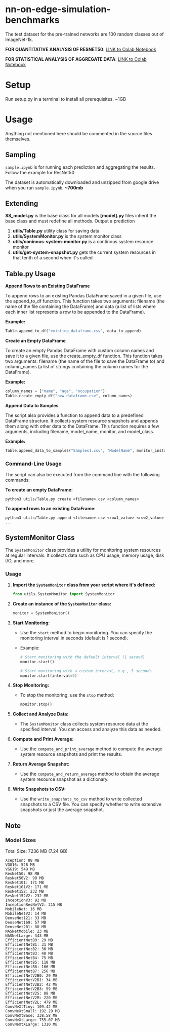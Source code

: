 # nn-on-edge-simulation-benchmarks

The test dataset for the pre-trained networks are 100 random classes out of ImageNet-1k.

**FOR QUANTITATIVE ANALYSIS OF RESNET50**: [LINK to Colab Notebook](https://colab.research.google.com/drive/1a6TM5RRyMC_j9k_NlxVENhmbTkZLpLfr#scrollTo=AZikSZ_9iwb6)

**FOR STATISTICAL ANALYSIS OF AGGREGATE DATA**: [LINK to Colab Notebook](https://colab.research.google.com/drive/1N10nkwOroTAoQyarE0EbAeVgEm9cesZK?usp=sharing)

# Setup
Run setup.py in a terminal to install all prerequisites. ~1GB

# Usage

Anything not mentioned here should be commented in the source files themselves.

## Sampling
`sample.ipynb` is for running each prediction and aggregating the results. Follow the example for ResNet50

The dataset is automatically downloaded and unzipped from google drive when you run `sample.ipynb`. **~700mb**

## Extending
**SS_model.py** is the base class for all models
**[model].py** files inherit the base class and must redefine all methods. Output a prediction

1. **utils/Table.py** utility class for saving data
3. **utils/SystemMonitor.py** is the system monitor class
4. **utils/coninous-system-monitor.py** is a continous system resource monitor
5. **utils/get-system-snapshot.py** gets the current system resources in that tenth of a second when it's called

## __Table.py Usage__

**Append Rows to an Existing DataFrame**

To append rows to an existing Pandas DataFrame saved in a given file, use the append_to_df function. This function takes two arguments: filename (the name of the file containing the DataFrame) and data (a list of lists where each inner list represents a row to be appended to the DataFrame).

**Example:**

```python
Table.append_to_df("existing_dataframe.csv", data_to_append)
```

**Create an Empty DataFrame**

To create an empty Pandas DataFrame with custom column names and save it to a given file, use the create_empty_df function. This function takes two arguments: filename (the name of the file to save the DataFrame to) and column_names (a list of strings containing the column names for the DataFrame).

**Example:**

```python
column_names = ["name", "age", "occupation"]
Table.create_empty_df("new_dataframe.csv", column_names)
```

**Append Data to Samples**

The script also provides a function to append data to a predefined DataFrame structure. It collects system resource snapshots and appends them along with other data to the DataFrame. This function requires a few arguments, including filename, model_name, monitor, and model_class.

**Example:**

```python
Table.append_data_to_samples("Samples1.csv", "ModelName", monitor_instance, model_instance)
```


### **Command-Line Usage**

The script can also be executed from the command line with the following commands:

**To create an empty DataFrame:**

```shell
python3 utils/Table.py create <filename>.csv <column_names>
```
**To append rows to an existing DataFrame:**

```shell
python3 utils/Table.py append <filename>.csv <row1_value> <row2_value> ...
```
## SystemMonitor Class

The `SystemMonitor` class provides a utility for monitoring system resources at regular intervals. It collects data such as CPU usage, memory usage, disk I/O, and more.

### Usage

1. **Import the `SystemMonitor` class from your script where it's defined:**

    ```python
    from utils.SystemMonitor import SystemMonitor
    ```

2. **Create an instance of the `SystemMonitor` class:**

    ```python
    monitor = SystemMonitor()
    ```

3. **Start Monitoring:**

   - Use the `start` method to begin monitoring. You can specify the monitoring interval in seconds (default is 1 second).

   - Example:

     ```python
     # Start monitoring with the default interval (1 second)
     monitor.start()

     # Start monitoring with a custom interval, e.g., 5 seconds
     monitor.start(interval=5)
     ```

4. **Stop Monitoring:**

   - To stop the monitoring, use the `stop` method:

     ```python
     monitor.stop()
     ```

5. **Collect and Analyze Data:**

   - The `SystemMonitor` class collects system resource data at the specified interval. You can access and analyze this data as needed.

6. **Compute and Print Average:**

   - Use the `compute_and_print_average` method to compute the average system resource snapshots and print the results.

7. **Return Average Snapshot:**

   - Use the `compute_and_return_average` method to obtain the average system resource snapshot as a dictionary.

8. **Write Snapshots to CSV:**

   - Use the `write_snapshots_to_csv` method to write collected snapshots to a CSV file. You can specify whether to write extensive snapshots or just the average snapshot.

## Note

### Model Sizes
Total Size: 7236 MB (7.24 GB)

```
Xception: 88 MB
VGG16: 528 MB
VGG19: 549 MB
ResNet50: 98 MB
ResNet50V2: 98 MB
ResNet101: 171 MB
ResNet101V2: 171 MB
ResNet152: 232 MB
ResNet152V2: 232 MB
InceptionV3: 92 MB
InceptionResNetV2: 215 MB
MobileNet: 16 MB
MobileNetV2: 14 MB
DenseNet121: 33 MB
DenseNet169: 57 MB
DenseNet201: 80 MB
NASNetMobile: 23 MB
NASNetLarge: 343 MB
EfficientNetB0: 29 MB
EfficientNetB1: 31 MB
EfficientNetB2: 36 MB
EfficientNetB3: 48 MB
EfficientNetB4: 75 MB
EfficientNetB5: 118 MB
EfficientNetB6: 166 MB
EfficientNetB7: 256 MB
EfficientNetV2B0: 29 MB
EfficientNetV2B1: 34 MB
EfficientNetV2B2: 42 MB
EfficientNetV2B3: 59 MB
EfficientNetV2S: 88 MB
EfficientNetV2M: 220 MB
EfficientNetV2L: 479 MB
ConvNeXtTiny: 109.42 MB
ConvNeXtSmall: 192.29 MB
ConvNeXtBase: 338.58 MB
ConvNeXtLarge: 755.07 MB
ConvNeXtXLarge: 1310 MB
```
